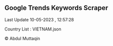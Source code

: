 

## Google Trends Keywords Scraper 
 
Last Update 10-05-2023 , 12:57:28

Country List :
VIETNAM.json



© Abdul Muttaqin 
